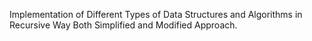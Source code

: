 Implementation of Different Types of Data Structures and Algorithms in Recursive Way Both Simplified and Modified Approach.
